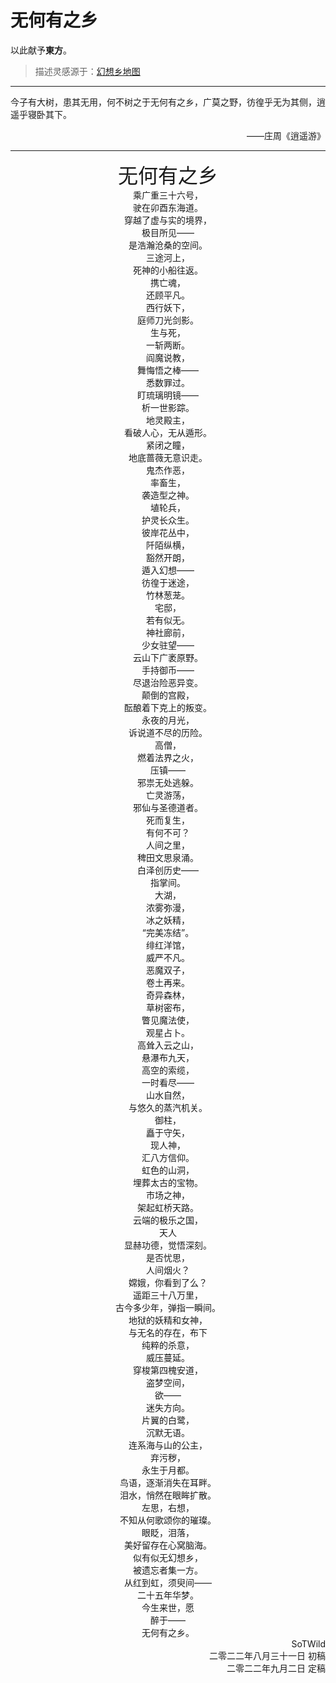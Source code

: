 # 无何有之乡

以此献予**東方**。

> 描述灵感源于：[幻想乡地图](https://map.thwiki.cc/)

------

今子有大树，患其无用，何不树之于无何有之乡，广莫之野，彷徨乎无为其侧，逍遥乎寝卧其下。

<div style="text-align: right;">——庄周《逍遥游》</div>

------

<center><font size = "6">无何有之乡</font></center>



<center>乘广重三十六号，</center>

<center>驶在卯酉东海道。</center>

<center>穿越了虚与实的境界，</center>

<center>极目所见——</center>

<center>是浩瀚沧桑的空间。</center>



<center>三途河上，</center>

<center>死神的小船往返。</center>

<center>携亡魂，</center>

<center>还顾平凡。</center>



<center>西行妖下，</center>

<center>庭师刀光剑影。</center>

<center>生与死，</center>

<center>一斩两断。</center>



<center>阎魔说教，</center>

<center>舞悔悟之棒——</center>

<center>悉数罪过。</center>

<center>盯琉璃明镜——</center>

<center>析一世影踪。</center>



<center>地灵殿主，</center>

<center>看破人心，无从遁形。</center>

<center>紧闭之瞳，</center>

<center>地底蔷薇无意识走。</center>



<center>鬼杰作恶，</center>

<center>率畜生，</center>

<center>袭造型之神。</center>

<center>埴轮兵，</center>

<center>护灵长众生。</center>



<center>彼岸花丛中，</center>

<center>阡陌纵横，</center>

<center>豁然开朗，</center>

<center>遁入幻想——</center>



<center>彷徨于迷途，</center>

<center>竹林葱茏。</center>

<center>宅邸，</center>

<center>若有似无。</center>



<center>神社廊前，</center>

<center>少女驻望——</center>

<center>云山下广袤原野。</center>

<center>手持御币——</center>

<center>尽退治险恶异变。</center>



<center>颠倒的宫殿，</center>

<center>酝酿着下克上的叛变。</center>

<center>永夜的月光，</center>

<center>诉说道不尽的历险。</center>



<center>高僧，</center>

<center>燃着法界之火，</center>

<center>压镇——</center>

<center>邪祟无处逃躲。</center>



<center>亡灵游荡，</center>

<center>邪仙与圣德道者。</center>

<center>死而复生，</center>

<center>有何不可？</center>



<center>人间之里，</center>

<center>稗田文思泉涌。</center>

<center>白泽创历史——</center>

<center>指掌间。</center>



<center>大湖，</center>

<center>浓雾弥漫，</center>

<center>冰之妖精，</center>

<center>“完美冻结”。</center>



<center>绯红洋馆，</center>

<center>威严不凡。</center>

<center>恶魔双子，</center>

<center>卷土再来。</center>



<center>奇异森林，

<center>草树密布，</center>

<center>瞥见魔法使，</center>

<center>观星占卜。</center>



<center>高耸入云之山，</center>

<center>悬瀑布九天，</center>

<center>高空的索缆，</center>

<center>一时看尽——</center>

<center>山水自然，</center>

<center>与悠久的蒸汽机关。</center>



<center>御柱，</center>

<center>矗于守矢，</center>

<center>现人神，</center>

<center>汇八方信仰。</center>



<center>虹色的山洞，</center>

<center>埋葬太古的宝物。</center>

<center>市场之神，</center>

<center>架起虹桥天路。</center>



<center>云端的极乐之国，</center>

<center>天人</center>

<center>显赫功德，觉悟深刻。</center>

<center>是否忧思，</center>

<center>人间烟火？</center>



<center>嫦娥，你看到了么？</center>

<center>遥距三十八万里，</center>

<center>古今多少年，弹指一瞬间。</center>

<center>地狱的妖精和女神，</center>

<center>与无名的存在，布下</center>

<center>纯粹的杀意，</center>

<center>威压蔓延。</center>



<center>穿梭第四槐安道，</center>

<center>盗梦空间，</center>

<center>欲——</center>

<center>迷失方向。</center>



<center>片翼的白鹭，</center>

<center>沉默无语。</center>

<center>连系海与山的公主，</center>

<center>弃污秽，</center>

<center>永生于月都。</center>



<center>鸟语，逐渐消失在耳畔。</center>

<center>泪水，悄然在眼眸扩散。</center>

<center>左思，右想，</center>

<center>不知从何歌颂你的璀璨。</center>

<center>眼眨，泪落，</center>

<center>美好留存在心窝脑海。</center>

<center>似有似无幻想乡，</center>

<center>被遗忘者集一方。</center>

<center>从红到虹，须臾间——</center>

<center>二十五年华梦。</center>

<center>今生来世，愿</center>

<center>醉于——</center>

<center>无何有之乡。</center>



<div style="text-align: right;">SoTWild</div>

<div style="text-align: right;">二零二二年八月三十一日 初稿</div>

<div style="text-align: right;">二零二二年九月二日 定稿</div>